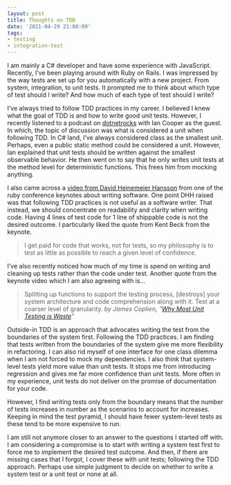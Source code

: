 ```yaml
---
layout: post
title: Thoughts on TDD
date: '2021-04-29 21:00:09'
tags:
- testing
- integration-test
---
```


I am mainly a C# developer and have some experience with JavaScript. Recently, I’ve been playing around with Ruby on Rails. I was impressed by the way tests are set up for you automatically with a new project. From system, integration, to unit tests. It prompted me to think about which type of test should I write? And how much of each type of test should I write?

I’ve always tried to follow TDD practices in my career. I believed I knew what the goal of TDD is and how to write good unit tests. However, I recently listened to a podcast on [dotnetrocks](https://www.dotnetrocks.com/?show=1735) with Ian Cooper as the guest. In which, the topic of discussion was what is considered a unit when following TDD. In C# land, I’ve always considered class as the smallest unit. Perhaps, even a public static method could be considered a unit. However, Ian explained that unit tests should be written against the smallest observable behavior. He then went on to say that he only writes unit tests at the method level for deterministic functions. This frees him from mocking anything.

I also came across a [video from David Heinemeier Hansson](https://youtu.be/9LfmrkyP81M) from one of the ruby conference keynotes about writing software. One point DHH raised was that following TDD practices is not useful as a software writer. That instead, we should concentrate on readability and clarity when writing code. Having 4 lines of test code for 1 line of shippable code is not the desired outcome. I particularly liked the quote from Kent Beck from the keynote.

> I get paid for code that works, not for tests, so my philosophy is to test as little as possible to reach a given level of confidence.

I’ve also recently noticed how much of my time is spend on writing and cleaning up tests rather than the code under test. Another quote from the keynote video which I am also agreeing with is...

> Splitting up functions to support the testing process, [destroys] your system architecture and code comprehension along with it. Test at a coarser level of granularity. _by James Coplien, "_[_Why Most Unit Testing is Waste_](https://rbcs-us.com/documents/Why-Most-Unit-Testing-is-Waste.pdf)_"_

Outside-in TDD is an approach that advocates writing the test from the boundaries of the system first. Following the TDD practices. I am finding that tests written from the boundaries of the system give me more flexibility in refactoring. I can also rid myself of one interface for one class dilemma when I am not forced to mock my dependencies. I also think that system-level tests yield more value than unit tests. It stops me from introducing regression and gives me far more confidence than unit tests. More often in my experience, unit tests do not deliver on the promise of documentation for your code.

However, I find writing tests only from the boundary means that the number of tests increases in number as the scenarios to account for increases. Keeping in mind the test pyramid, I should have fewer system-level tests as these tend to be more expensive to run.

I am still not anymore closer to an answer to the questions I started off with. I am considering a compromise is to start with writing a system test first to force me to implement the desired test outcome. And then, if there are missing cases that I forgot, I cover these with unit tests; following the TDD approach. Perhaps use simple judgment to decide on whether to write a system test or a unit test or none at all.

